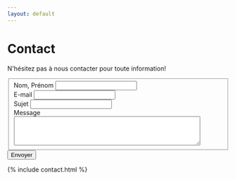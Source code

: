 ```yaml
---
layout: default
---
```


<main class="mw7-ns center pa3 ph5-ns lh-copy">

  <h1>Contact</h1>

  <p>N'hésitez pas à nous contacter pour toute information!</p>

  <form action="https://formspree.io/xjvqajvx" method="POST" accept-charset="utf-8">
    <input type="text" name="_gotcha" style="display: none">
    <input type="hidden" name="_next" value="http://educa-international.ch/merci/" />
    <fieldset id="form-message" class="ba b--transparent ph0 mh0">
      <div class="mt3">
        <label class="db fw4 lh-copy f6" for="name">Nom, Prénom</label>
        <input class="pa2 input-reset ba bg-transparent w-100 measure" type="text" name="name" id="name">
      </div>
      <div class="mt3">
        <label class="db fw4 lh-copy f6" for="email-address">E-mail</label>
        <input class="pa2 input-reset ba bg-transparent w-100 measure" type="email" name="email" id="email-address">
      </div>
      <div class="mt3">
        <label class="db fw4 lh-copy f6" for="subject">Sujet</label>
        <input class="pa2 input-reset ba bg-transparent w-100 measure" type="text" name="_subject" id="subject">
      </div>
      <div class="mt3">
        <label class="db fw4 lh-copy f6" for="message">Message</label>
        <textarea class="pa2 input-reset ba bg-transparent w-100 measure" rows="4" cols="50" name="message" id="message"></textarea>
      </div>
    </fieldset>
    <div class="mt3">
      <input class="b ph3 pv2 input-reset ba b--black bg-transparent grow pointer f6" type="submit" value="Envoyer">
    </div>
  </form>

  {% include contact.html %}

</main>
